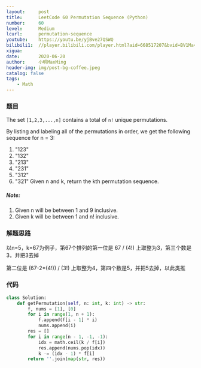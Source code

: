 ```yaml
---
layout:     post
title:      LeetCode 60 Permutation Sequence (Python)
number:     60
level:      Medium
lcurl:      permutation-sequence
youtube:    https://youtu.be/yjBve27QSWQ
bilibili1:  //player.bilibili.com/player.html?aid=668517207&bvid=BV1Ma4y1Y7rG&cid=203913409&page=1
xigua:      
date:       2020-06-20
author:     小明MaxMing
header-img: img/post-bg-coffee.jpeg
catalog: false
tags:
    - Math
---
```


### 题目

The set `[1,2,3,...,n]` contains a total of `n!` unique permutations.

By listing and labeling all of the permutations in order, we get the following sequence for n = 3:

1. "123"
2. "132"
3. "213"
4. "231"
5. "312"
6. "321"
Given n and k, return the kth permutation sequence.

##### Note:

1. Given n will be between 1 and 9 inclusive.
2. Given k will be between 1 and n! inclusive.

### 解题思路

以n=5，k=67为例子，第67个排列的第一位是 67 / (4!) 上取整为3，第三个数是3，并把3去掉

第二位是 (67-2*(4!)) / (3!) 上取整为4，第四个数是5，并把5去掉，以此类推

### 代码
```python
class Solution:
    def getPermutation(self, n: int, k: int) -> str:
        f, nums = [1], [0]
        for i in range(1, n + 1):
            f.append(f[i - 1] * i)
            nums.append(i)
        res = []
        for i in range(n - 1, -1, -1):
            idx = math.ceil(k / f[i])
            res.append(nums.pop(idx))
            k -= (idx - 1) * f[i]
        return ''.join(map(str, res))
```

